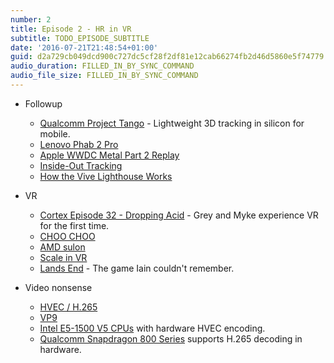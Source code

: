```yaml
---
number: 2
title: Episode 2 - HR in VR
subtitle: TODO_EPISODE_SUBTITLE
date: '2016-07-21T21:48:54+01:00'
guid: d2a729cb049dcd900c727dc5cf28f2df81e12cab66274fb2d46d5860e5f74779
audio_duration: FILLED_IN_BY_SYNC_COMMAND
audio_file_size: FILLED_IN_BY_SYNC_COMMAND
---
```


* Followup
  * [Qualcomm Project Tango](http://arstechnica.co.uk/gadgets/2016/06/google-and-qualcomm-team-up-to-make-project-tango-easy-on-your-cpu/) - Lightweight 3D tracking in silicon for mobile.
  * [Lenovo Phab 2 Pro](http://arstechnica.com/gadgets/2016/06/the-first-consumer-project-tango-phone-is-lenovos-phab-2-pro/)
  * [Apple WWDC Metal Part 2 Replay](https://developer.apple.com/videos/play/wwdc2016/605/)
  * [Inside-Out Tracking](http://vrguy.blogspot.co.uk/2014/08/positional-tracking-outside-in-vs.html)
  * [How the Vive Lighthouse Works](https://www.youtube.com/watch?v=oqPaaMR4kY4)

* VR
  * [Cortex Episode 32 - Dropping Acid](https://www.relay.fm/cortex/32) - Grey and Myke experience VR for the first time.
  * [CHOO CHOO](https://41.media.tumblr.com/f4bca4406128ea02ac5137faeb207e8a/tumblr_inline_ns9qyfdaYv1tytsbv_540.jpg)
  * [AMD sulon](https://www.youtube.com/watch?v=pp90zGjydwI)
  * [Scale in VR](https://kholdstare.github.io/technical/2013/10/06/sense-of-scale-vr.html)
  * [Lands End](http://www.landsendgame.com) - The game Iain couldn't remember.

* Video nonsense
  * [HVEC / H.265](https://en.wikipedia.org/wiki/High_Efficiency_Video_Coding)
  * [VP9](https://en.wikipedia.org/wiki/VP9)
  * [Intel E5-1500 V5 CPUs](http://www.intel.com/content/dam/www/public/us/en/documents/product-briefs/xeon-e3-1500-v5-product-brief.pdf) with hardware HVEC encoding.
  * [Qualcomm Snapdragon 800 Series](https://www.qualcomm.com/products/snapdragon/processors/comparison) supports H.265 decoding in hardware.
